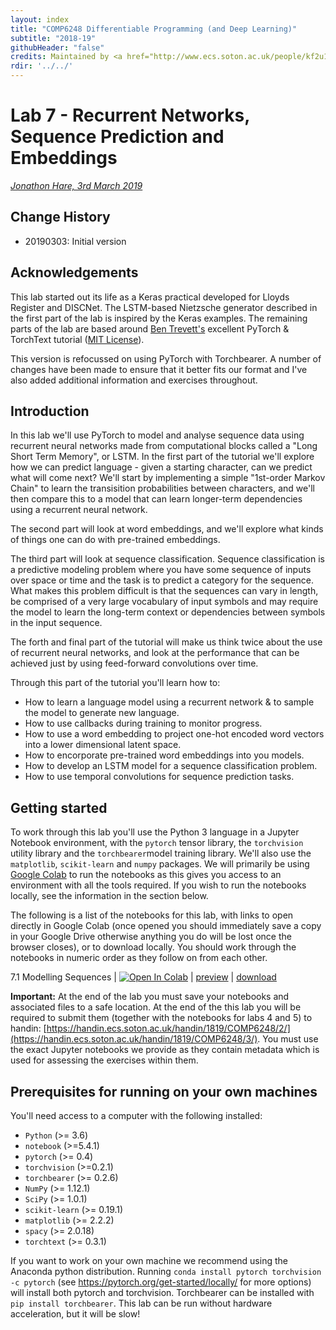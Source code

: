 ```yaml
---
layout: index
title: "COMP6248 Differentiable Programming (and Deep Learning)"
subtitle: "2018-19"
githubHeader: "false"
credits: Maintained by <a href="http://www.ecs.soton.ac.uk/people/kf2u17">Dr Kate Farrahi</a> and <a href="http://www.ecs.soton.ac.uk/people/jsh2">Dr Jonathon Hare</a>.
rdir: '../../'
---
```


# Lab 7 - Recurrent Networks, Sequence Prediction and Embeddings

_[Jonathon Hare, 3rd March 2019](https://github.com/ecs-vlc/COMP6248)_

## Change History

- 20190303: Initial version

## Acknowledgements
This lab started out its life as a Keras practical developed for Lloyds Register and DISCNet. The LSTM-based Nietzsche generator described in the first part of the lab is inspired by the Keras examples. The remaining parts of the lab are based around [Ben Trevett's](https://github.com/bentrevett/pytorch-sentiment-analysis) excellent PyTorch & TorchText tutorial ([MIT License](https://github.com/bentrevett/pytorch-sentiment-analysis/blob/master/LICENSE)). 

This version is refocussed on using PyTorch with Torchbearer. A number of changes have been made to ensure that it better fits our format and I've also added additional information and exercises throughout. 

## Introduction 
In this lab we'll use PyTorch to model and analyse sequence data using recurrent neural networks made from computational blocks called a "Long Short Term Memory", or LSTM. In the first part of the tutorial we'll explore how we can predict language - given a starting character, can we predict what will come next? We'll start by implementing a simple "1st-order Markov Chain" to learn the transisition probabilities between characters, and we'll then compare this to a model that can learn longer-term dependencies using a recurrent neural network.

The second part will look at word embeddings, and we'll explore what kinds of things one can do with pre-trained embeddings.

The third part will look at sequence classification. Sequence classification is a predictive modeling problem where you have some sequence of inputs over space or time and the task is to predict a category for the sequence. What makes this problem difficult is that the sequences can vary in length, be comprised of a very large vocabulary of input symbols and may require the model to learn the long-term context or dependencies between symbols in the input sequence.

The forth and final part of the tutorial will make us think twice about the use of recurrent neural networks, and look at the performance that can be achieved just by using feed-forward convolutions over time.

Through this part of the tutorial you'll learn how to:

* How to learn a language model using a recurrent network & to sample the model to generate new language.
* How to use callbacks during training to monitor progress.
* How to use a word embedding to project one-hot encoded word vectors into a lower dimensional latent space.
* How to encorporate pre-trained word embeddings into you models.
* How to develop an LSTM model for a sequence classification problem.
* How to use temporal convolutions for sequence prediction tasks.


## Getting started 
To work through this lab you'll use the Python 3 language in a Jupyter Notebook environment, with the `pytorch` tensor library, the `torchvision` utility library and the `torchbearer`model training library. We'll also use the `matplotlib`, `scikit-learn` and `numpy` packages. We will primarily be using [Google Colab](http://colab.research.google.com/) to run the notebooks as this gives you access to an environment with all the tools required. If you wish to run the notebooks locally, see the information in the section below.

The following is a list of the notebooks for this lab, with links to open directly in Google Colab (once opened you should immediately save a copy in your Google Drive otherwise anything you do will be lost once the browser closes), or to download locally. You should work through the notebooks in numeric order as they follow on from each other. 

7.1 Modelling Sequences | [![Open In Colab](https://colab.research.google.com/assets/colab-badge.svg)](https://colab.research.google.com/github/ecs-vlc/COMP6248/blob/master/docs/labs/lab7/7_1_SequenceModelling.ipynb) | [preview](https://github.com/ecs-vlc/COMP6248/blob/master/docs/labs/lab7/7_1_SequenceModelling.ipynb) | [download](https://raw.githubusercontent.com/ecs-vlc/COMP6248/master/docs/labs/lab7/7_1_SequenceModelling.ipynb)

__Important:__ At the end of the lab you must save your notebooks and associated files to a safe location. At the end of the this lab you will be required to submit them (together with the notebooks for labs 4 and 5) to handin: [https://handin.ecs.soton.ac.uk/handin/1819/COMP6248/2/](https://handin.ecs.soton.ac.uk/handin/1819/COMP6248/3/). You must use the exact Jupyter notebooks we provide as they contain metadata which is used for assessing the exercises within them.


## Prerequisites for running on your own machines
You'll need access to a computer with the following installed:

- `Python` (>= 3.6)
- `notebook` (>=5.4.1)
- `pytorch` (>= 0.4)
- `torchvision` (>=0.2.1)
- `torchbearer` (>= 0.2.6)
- `NumPy` (>= 1.12.1)
- `SciPy` (>= 1.0.1)
- `scikit-learn` (>= 0.19.1)
- `matplotlib` (>= 2.2.2)
- `spacy` (>= 2.0.18)
- `torchtext` (>= 0.3.1)

If you want to work on your own machine we recommend using the Anaconda python distribution. Running `conda install pytorch torchvision -c pytorch` (see https://pytorch.org/get-started/locally/ for more options) will install both pytorch and torchvision. Torchbearer can be installed with `pip install torchbearer`. This lab can be run without hardware acceleration, but it will be slow!